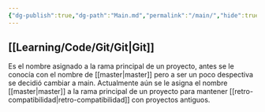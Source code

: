 ```yaml
---
{"dg-publish":true,"dg-path":"Main.md","permalink":"/main/","hide":true,"created":"2024-03-14T14:47","updated":"2024-03-16T16:14"}
---
```


## [[Learning/Code/Git/Git\|Git]]
Es el nombre asignado a la rama principal de un proyecto, antes se le conocía con el nombre de [[master\|master]] pero a ser un poco despectiva se decidió cambiar a main. Actualmente aún se le asigna el nombre [[master\|master]] a la rama principal de un proyecto para mantener [[retro-compatibilidad\|retro-compatibilidad]] con proyectos antiguos.